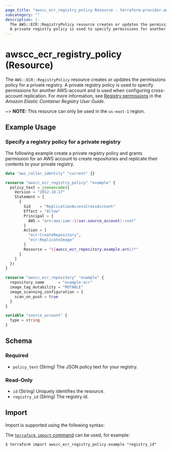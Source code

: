 ```yaml
---
page_title: "awscc_ecr_registry_policy Resource - terraform-provider-awscc"
subcategory: ""
description: |-
  The AWS::ECR::RegistryPolicy resource creates or updates the permissions policy for a private registry.
  A private registry policy is used to specify permissions for another AWS-account and is used when configuring cross-account replication. For more information, see Registry permissions https://docs.aws.amazon.com/AmazonECR/latest/userguide/registry-permissions.html in the Amazon Elastic Container Registry User Guide.
---
```


# awscc_ecr_registry_policy (Resource)

The ``AWS::ECR::RegistryPolicy`` resource creates or updates the permissions policy for a private registry.
 A private registry policy is used to specify permissions for another AWS-account and is used when configuring cross-account replication. For more information, see [Registry permissions](https://docs.aws.amazon.com/AmazonECR/latest/userguide/registry-permissions.html) in the *Amazon Elastic Container Registry User Guide*.

~> **NOTE:** This resource can only be used in the `us-east-1` region.

## Example Usage

### Specify a registry policy for a private registry

The following example create a private registry policy and grants permission for an AWS account to create repositories and replicate their contents to your private registry.

```terraform
data "aws_caller_identity" "current" {}

resource "awscc_ecr_registry_policy" "example" {
  policy_text = jsonencode({
    Version = "2012-10-17"
    Statement = [
      {
        Sid    = "ReplicationAccessCrossAccount"
        Effect = "Allow"
        Principal = {
          AWS = "arn:aws:iam::${var.source_account}:root"
        }
        Action = [
          "ecr:CreateRepository",
          "ecr:ReplicateImage"
        ]
        Resource = "${awscc_ecr_repository.example.arn}/*"
      }
    ]
  })
}

resource "awscc_ecr_repository" "example" {
  repository_name      = "example-ecr"
  image_tag_mutability = "MUTABLE"
  image_scanning_configuration = {
    scan_on_push = true
  }
}

variable "source_account" {
  type = string
}
```

<!-- schema generated by tfplugindocs -->
## Schema

### Required

- `policy_text` (String) The JSON policy text for your registry.

### Read-Only

- `id` (String) Uniquely identifies the resource.
- `registry_id` (String) The registry id.

## Import

Import is supported using the following syntax:

The [`terraform import` command](https://developer.hashicorp.com/terraform/cli/commands/import) can be used, for example:

```shell
$ terraform import awscc_ecr_registry_policy.example "registry_id"
```